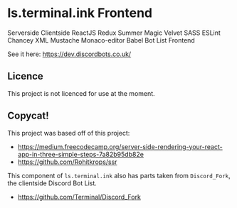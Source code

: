 # ls.terminal.ink Frontend
Serverside Clientside ReactJS Redux Summer Magic Velvet SASS ESLint Chancey XML Mustache Monaco-editor Babel Bot List Frontend

See it here: https://dev.discordbots.co.uk/

## Licence
This project is not licenced for use at the moment.

## Copycat!
This project was based off of this project:
- https://medium.freecodecamp.org/server-side-rendering-your-react-app-in-three-simple-steps-7a82b95db82e
- https://github.com/Rohitkrops/ssr

This component of `ls.terminal.ink` also has parts taken from `Discord_Fork`, the clientside Discord Bot List.
- https://github.com/Terminal/Discord_Fork
